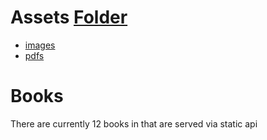 # Assets [Folder](../api/assets)
  * [images](../api/assets/images)
  * [pdfs](../api/assets/pdfs)

# Books
  There are currently 12 books in that are served via static api
